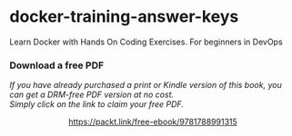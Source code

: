 # docker-training-answer-keys
Learn Docker with Hands On Coding Exercises. For beginners in DevOps
### Download a free PDF

 <i>If you have already purchased a print or Kindle version of this book, you can get a DRM-free PDF version at no cost.<br>Simply click on the link to claim your free PDF.</i>
<p align="center"> <a href="https://packt.link/free-ebook/9781788991315">https://packt.link/free-ebook/9781788991315 </a> </p>